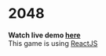 # 2048
**Watch live demo [here](http://florianwust.fr/2048)**  
This game is using [ReactJS](https://facebook.github.io/react/) 

